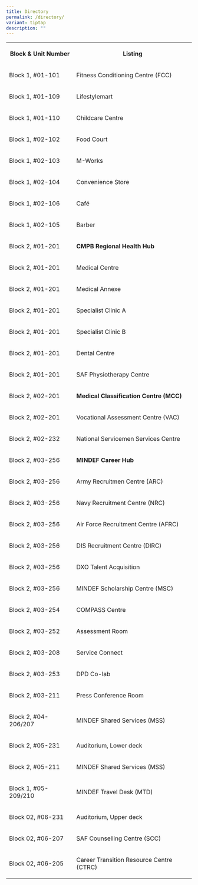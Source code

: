 ```yaml
---
title: Directory
permalink: /directory/
variant: tiptap
description: ""
---
```

<table style="minWidth: 50px">
<colgroup>
<col>
<col>
</colgroup>
<tbody>
<tr>
<th rowspan="1" colspan="1">
<p>Block &amp; Unit Number</p>
</th>
<th rowspan="1" colspan="1">
<p>Listing</p>
</th>
</tr>
<tr>
<td rowspan="1" colspan="1">
<p>Block 1, #01-101</p>
</td>
<td rowspan="1" colspan="1">
<p>Fitness Conditioning Centre (FCC)</p>
</td>
</tr>
<tr>
<td rowspan="1" colspan="1">
<p>Block 1, #01-109</p>
</td>
<td rowspan="1" colspan="1">
<p>Lifestylemart</p>
</td>
</tr>
<tr>
<td rowspan="1" colspan="1">
<p>Block 1, #01-110</p>
</td>
<td rowspan="1" colspan="1">
<p>Childcare Centre</p>
</td>
</tr>
<tr>
<td rowspan="1" colspan="1">
<p>Block 1, #02-102</p>
</td>
<td rowspan="1" colspan="1">
<p>Food Court</p>
</td>
</tr>
<tr>
<td rowspan="1" colspan="1">
<p>Block 1, #02-103</p>
</td>
<td rowspan="1" colspan="1">
<p>M-Works</p>
</td>
</tr>
<tr>
<td rowspan="1" colspan="1">
<p>Block 1, #02-104</p>
</td>
<td rowspan="1" colspan="1">
<p>Convenience Store</p>
</td>
</tr>
<tr>
<td rowspan="1" colspan="1">
<p>Block 1, #02-106</p>
</td>
<td rowspan="1" colspan="1">
<p>Café</p>
</td>
</tr>
<tr>
<td rowspan="1" colspan="1">
<p>Block 1, #02-105</p>
</td>
<td rowspan="1" colspan="1">
<p>Barber</p>
</td>
</tr>
<tr>
<td rowspan="1" colspan="1">
<p>Block 2, #01-201</p>
</td>
<td rowspan="1" colspan="1">
<p><strong>CMPB Regional Health Hub</strong>
</p>
</td>
</tr>
<tr>
<td rowspan="1" colspan="1">
<p>Block 2, #01-201</p>
</td>
<td rowspan="1" colspan="1">
<p>Medical Centre</p>
</td>
</tr>
<tr>
<td rowspan="1" colspan="1">
<p>Block 2, #01-201</p>
</td>
<td rowspan="1" colspan="1">
<p>Medical Annexe</p>
</td>
</tr>
<tr>
<td rowspan="1" colspan="1">
<p>Block 2, #01-201</p>
</td>
<td rowspan="1" colspan="1">
<p>Specialist Clinic A</p>
</td>
</tr>
<tr>
<td rowspan="1" colspan="1">
<p>Block 2, #01-201</p>
</td>
<td rowspan="1" colspan="1">
<p>Specialist Clinic B</p>
</td>
</tr>
<tr>
<td rowspan="1" colspan="1">
<p>Block 2, #01-201</p>
</td>
<td rowspan="1" colspan="1">
<p>Dental Centre</p>
</td>
</tr>
<tr>
<td rowspan="1" colspan="1">
<p>Block 2, #01-201</p>
</td>
<td rowspan="1" colspan="1">
<p>SAF Physiotherapy Centre</p>
</td>
</tr>
<tr>
<td rowspan="1" colspan="1">
<p>Block 2, #02-201</p>
</td>
<td rowspan="1" colspan="1">
<p><strong>Medical Classification Centre (MCC)</strong>
</p>
</td>
</tr>
<tr>
<td rowspan="1" colspan="1">
<p>Block 2, #02-201</p>
</td>
<td rowspan="1" colspan="1">
<p>Vocational Assessment Centre (VAC)</p>
</td>
</tr>
<tr>
<td rowspan="1" colspan="1">
<p>Block 2, #02-232</p>
</td>
<td rowspan="1" colspan="1">
<p>National Servicemen Services Centre</p>
</td>
</tr>
<tr>
<td rowspan="1" colspan="1">
<p>Block 2, #03-256</p>
</td>
<td rowspan="1" colspan="1">
<p><strong>MINDEF Career Hub</strong>
</p>
</td>
</tr>
<tr>
<td rowspan="1" colspan="1">
<p>Block 2, #03-256</p>
</td>
<td rowspan="1" colspan="1">
<p>Army Recruitmen Centre (ARC)</p>
</td>
</tr>
<tr>
<td rowspan="1" colspan="1">
<p>Block 2, #03-256</p>
</td>
<td rowspan="1" colspan="1">
<p>Navy Recruitment Centre (NRC)</p>
</td>
</tr>
<tr>
<td rowspan="1" colspan="1">
<p>Block 2, #03-256</p>
</td>
<td rowspan="1" colspan="1">
<p>Air Force Recruitment Centre (AFRC)</p>
</td>
</tr>
<tr>
<td rowspan="1" colspan="1">
<p>Block 2, #03-256</p>
</td>
<td rowspan="1" colspan="1">
<p>DIS Recruitment Centre (DIRC)</p>
</td>
</tr>
<tr>
<td rowspan="1" colspan="1">
<p>Block 2, #03-256</p>
</td>
<td rowspan="1" colspan="1">
<p>DXO Talent Acquisition</p>
</td>
</tr>
<tr>
<td rowspan="1" colspan="1">
<p>Block 2, #03-256</p>
</td>
<td rowspan="1" colspan="1">
<p>MINDEF Scholarship Centre (MSC)</p>
</td>
</tr>
<tr>
<td rowspan="1" colspan="1">
<p>Block 2, #03-254</p>
</td>
<td rowspan="1" colspan="1">
<p>COMPASS Centre</p>
</td>
</tr>
<tr>
<td rowspan="1" colspan="1">
<p>Block 2, #03-252</p>
</td>
<td rowspan="1" colspan="1">
<p>Assessment Room</p>
</td>
</tr>
<tr>
<td rowspan="1" colspan="1">
<p>Block 2, #03-208</p>
</td>
<td rowspan="1" colspan="1">
<p>Service Connect</p>
</td>
</tr>
<tr>
<td rowspan="1" colspan="1">
<p>Block 2, #03-253</p>
</td>
<td rowspan="1" colspan="1">
<p>DPD Co-lab</p>
</td>
</tr>
<tr>
<td rowspan="1" colspan="1">
<p>Block 2, #03-211</p>
</td>
<td rowspan="1" colspan="1">
<p>Press Conference Room</p>
</td>
</tr>
<tr>
<td rowspan="1" colspan="1">
<p>Block 2, #04-206/207</p>
</td>
<td rowspan="1" colspan="1">
<p>MINDEF Shared Services (MSS)</p>
</td>
</tr>
<tr>
<td rowspan="1" colspan="1">
<p>Block 2, #05-231</p>
</td>
<td rowspan="1" colspan="1">
<p>Auditorium, Lower deck</p>
</td>
</tr>
<tr>
<td rowspan="1" colspan="1">
<p>Block 2, #05-211</p>
</td>
<td rowspan="1" colspan="1">
<p>MINDEF Shared Services (MSS)</p>
</td>
</tr>
<tr>
<td rowspan="1" colspan="1">
<p>Block 1, #05-209/210</p>
</td>
<td rowspan="1" colspan="1">
<p>MINDEF Travel Desk (MTD)</p>
</td>
</tr>
<tr>
<td rowspan="1" colspan="1">
<p>Block 02, #06-231</p>
</td>
<td rowspan="1" colspan="1">
<p>Auditorium, Upper deck</p>
</td>
</tr>
<tr>
<td rowspan="1" colspan="1">
<p>Block 02, #06-207</p>
</td>
<td rowspan="1" colspan="1">
<p>SAF Counselling Centre (SCC)</p>
</td>
</tr>
<tr>
<td rowspan="1" colspan="1">
<p>Block 02, #06-205</p>
</td>
<td rowspan="1" colspan="1">
<p>Career Transition Resource Centre (CTRC)</p>
</td>
</tr>
</tbody>
</table>
<p></p>